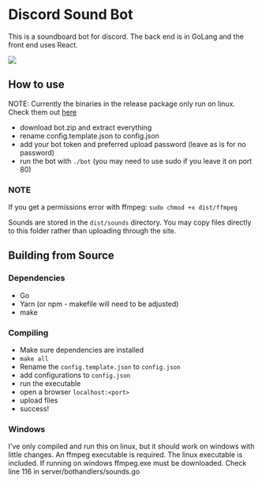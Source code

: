 # Discord Sound Bot

This is a soundboard bot for discord. The back end is in GoLang and the front end uses React.

<img src="http://i.imgur.com/jtAyJZ1.png"/>

## How to use

NOTE: Currently the binaries in the release package only run on linux. Check them out [here](https://github.com/mgerb/go-discord-bot/releases)

- download bot.zip and extract everything
- rename config.template.json to config.json
- add your bot token and preferred upload password (leave as is for no password)
- run the bot with `./bot` (you may need to use sudo if you leave it on port 80)

### NOTE

If you get a permissions error with ffmpeg:
`sudo chmod +x dist/ffmpeg`

Sounds are stored in the `dist/sounds` directory. You may copy files directly to this folder rather than uploading through the site.

## Building from Source

### Dependencies
- Go
- Yarn (or npm - makefile will need to be adjusted)
- make

### Compiling
- Make sure dependencies are installed
- `make all`
- Rename the `config.template.json` to `config.json`
- add configurations to `config.json`
- run the executable
- open a browser `localhost:<port>`
- upload files
- success!

### Windows
I've only compiled and run this on linux, but it should work on windows with little changes.
An ffmpeg executable is required. The linux executable is included.
If running on windows ffmpeg.exe must be downloaded.
Check line 116 in server/bothandlers/sounds.go
